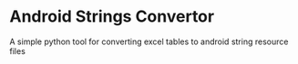 # Android Strings Convertor

A simple python tool for converting excel tables to android string resource files
